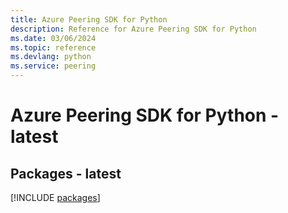 ```yaml
---
title: Azure Peering SDK for Python
description: Reference for Azure Peering SDK for Python
ms.date: 03/06/2024
ms.topic: reference
ms.devlang: python
ms.service: peering
---
```

# Azure Peering SDK for Python - latest
## Packages - latest
[!INCLUDE [packages](peering-index.md)]